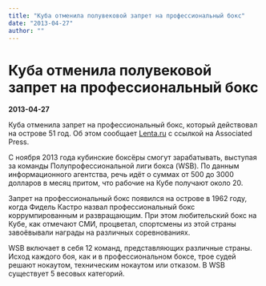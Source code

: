 ```yaml
---
title: "Куба отменила полувековой запрет на профессиональный бокс"
date: "2013-04-27"
author: ""
---
```


# Куба отменила полувековой запрет на профессиональный бокс

**2013-04-27** 

Куба отменила запрет на профессиональный бокс, который действовал на острове 51 год. Об этом сообщает [Lenta.ru](http://www.lenta.ru/) с ссылкой на Associated Press.

С ноября 2013 года кубинские боксёры смогут зарабатывать, выступая за команды Полупрофессиональной лиги бокса (WSB). По данным информационного агентства, речь идёт о суммах от 500 до 3000 долларов в месяц притом, что рабочие на Кубе получают около 20.

Запрет на профессиональный бокс появился на острове в 1962 году, когда Фидель Кастро назвал профессиональный бокс коррумпированным и развращающим. При этом любительский бокс на Кубе, как отмечают СМИ, процветал, спортсмены из этой страны завоёвывали награды на различных соревнованиях.

WSB включает в себя 12 команд, представляющих различные страны. Исход каждого боя, как и в профессиональном боксе, трое судей решают нокаутом, техническим нокаутом или отказом. В WSB существует 5 весовых категорий.